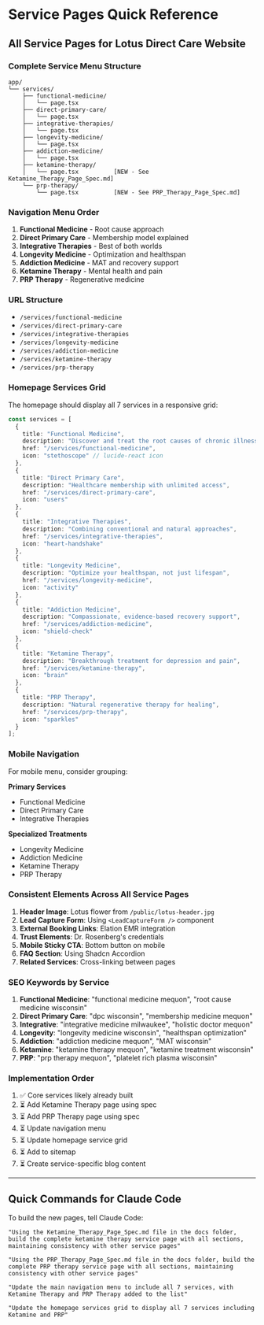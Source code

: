 # Service Pages Quick Reference
## All Service Pages for Lotus Direct Care Website

### Complete Service Menu Structure

```
app/
└── services/
    ├── functional-medicine/
    │   └── page.tsx
    ├── direct-primary-care/
    │   └── page.tsx
    ├── integrative-therapies/
    │   └── page.tsx
    ├── longevity-medicine/
    │   └── page.tsx
    ├── addiction-medicine/
    │   └── page.tsx
    ├── ketamine-therapy/
    │   └── page.tsx          [NEW - See Ketamine_Therapy_Page_Spec.md]
    └── prp-therapy/
        └── page.tsx          [NEW - See PRP_Therapy_Page_Spec.md]
```

### Navigation Menu Order

1. **Functional Medicine** - Root cause approach
2. **Direct Primary Care** - Membership model explained
3. **Integrative Therapies** - Best of both worlds
4. **Longevity Medicine** - Optimization and healthspan
5. **Addiction Medicine** - MAT and recovery support
6. **Ketamine Therapy** - Mental health and pain
7. **PRP Therapy** - Regenerative medicine

### URL Structure

- `/services/functional-medicine`
- `/services/direct-primary-care`
- `/services/integrative-therapies`
- `/services/longevity-medicine`
- `/services/addiction-medicine`
- `/services/ketamine-therapy`
- `/services/prp-therapy`

### Homepage Services Grid

The homepage should display all 7 services in a responsive grid:

```typescript
const services = [
  {
    title: "Functional Medicine",
    description: "Discover and treat the root causes of chronic illness",
    href: "/services/functional-medicine",
    icon: "stethoscope" // lucide-react icon
  },
  {
    title: "Direct Primary Care",
    description: "Healthcare membership with unlimited access",
    href: "/services/direct-primary-care",
    icon: "users"
  },
  {
    title: "Integrative Therapies",
    description: "Combining conventional and natural approaches",
    href: "/services/integrative-therapies",
    icon: "heart-handshake"
  },
  {
    title: "Longevity Medicine",
    description: "Optimize your healthspan, not just lifespan",
    href: "/services/longevity-medicine",
    icon: "activity"
  },
  {
    title: "Addiction Medicine",
    description: "Compassionate, evidence-based recovery support",
    href: "/services/addiction-medicine",
    icon: "shield-check"
  },
  {
    title: "Ketamine Therapy",
    description: "Breakthrough treatment for depression and pain",
    href: "/services/ketamine-therapy",
    icon: "brain"
  },
  {
    title: "PRP Therapy",
    description: "Natural regenerative therapy for healing",
    href: "/services/prp-therapy",
    icon: "sparkles"
  }
];
```

### Mobile Navigation

For mobile menu, consider grouping:

**Primary Services**
- Functional Medicine
- Direct Primary Care
- Integrative Therapies

**Specialized Treatments**
- Longevity Medicine
- Addiction Medicine
- Ketamine Therapy
- PRP Therapy

### Consistent Elements Across All Service Pages

1. **Header Image**: Lotus flower from `/public/lotus-header.jpg`
2. **Lead Capture Form**: Using `<LeadCaptureForm />` component
3. **External Booking Links**: Elation EMR integration
4. **Trust Elements**: Dr. Rosenberg's credentials
5. **Mobile Sticky CTA**: Bottom button on mobile
6. **FAQ Section**: Using Shadcn Accordion
7. **Related Services**: Cross-linking between pages

### SEO Keywords by Service

1. **Functional Medicine**: "functional medicine mequon", "root cause medicine wisconsin"
2. **Direct Primary Care**: "dpc wisconsin", "membership medicine mequon"
3. **Integrative**: "integrative medicine milwaukee", "holistic doctor mequon"
4. **Longevity**: "longevity medicine wisconsin", "healthspan optimization"
5. **Addiction**: "addiction medicine mequon", "MAT wisconsin"
6. **Ketamine**: "ketamine therapy mequon", "ketamine treatment wisconsin"
7. **PRP**: "prp therapy mequon", "platelet rich plasma wisconsin"

### Implementation Order

1. ✅ Core services likely already built
2. ⏳ Add Ketamine Therapy page using spec
3. ⏳ Add PRP Therapy page using spec
4. ⏳ Update navigation menu
5. ⏳ Update homepage service grid
6. ⏳ Add to sitemap
7. ⏳ Create service-specific blog content

---

## Quick Commands for Claude Code

To build the new pages, tell Claude Code:

```
"Using the Ketamine_Therapy_Page_Spec.md file in the docs folder, build the complete ketamine therapy service page with all sections, maintaining consistency with other service pages"
```

```
"Using the PRP_Therapy_Page_Spec.md file in the docs folder, build the complete PRP therapy service page with all sections, maintaining consistency with other service pages"
```

```
"Update the main navigation menu to include all 7 services, with Ketamine Therapy and PRP Therapy added to the list"
```

```
"Update the homepage services grid to display all 7 services including Ketamine and PRP"
```
